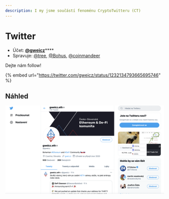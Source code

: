```yaml
---
description: I my jsme součástí fenoménu CryptoTwitteru (CT)
---
```


# Twitter

* Účet: [**@gweicz**](https://twitter.com/gweicz)\*\*\*\*
* Spravuje: [@tree](https://forum.gwei.cz/u/tree), [@Bohus](https://forum.gwei.cz/u/bohus), [@coinmandeer](https://forum.gwei.cz/u/coinmandeer)

Dejte nám follow!

{% embed url="https://twitter.com/gweicz/status/1232134793665695746" %}

## Náhled

![N&#xE1;&#x161; profil na Twitteru](../.gitbook/assets/twitter-screenshot.png)



